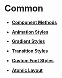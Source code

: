 # Common<a name="EN-US_TOPIC_0000001162494589"></a>

-   **[Component Methods](component-methods.md)**  

-   **[Animation Styles](animation-styles.md)**  

-   **[Gradient Styles](gradient-styles.md)**  

-   **[Transition Styles](transition-styles.md)**  

-   **[Custom Font Styles](custom-font-styles.md)**  

-   **[Atomic Layout](atomic-layout.md)**  


